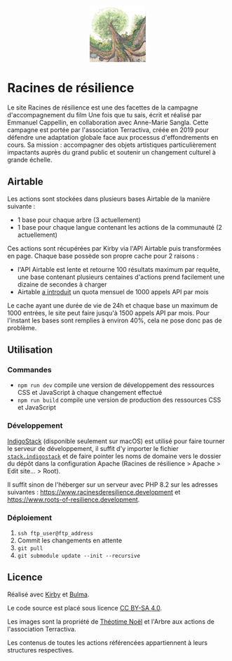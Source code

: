 <div align="center">
  <img height="128" src="./assets/images/logo.jpg" />
</div>

# Racines de résilience

Le site Racines de résilience est une des facettes de la campagne d'accompagnement du film Une fois que tu sais, écrit et réalisé par Emmanuel Cappellin, en collaboration avec Anne-Marie Sangla. Cette campagne est portée par l'association Terractiva, créée en 2019 pour défendre une adaptation globale face aux processus d'effondrements en cours. Sa mission : accompagner des objets artistiques particulièrement impactants auprès du grand public et soutenir un changement culturel à grande échelle.

## Airtable

Les actions sont stockées dans plusieurs bases Airtable de la manière suivante :

-   1 base pour chaque arbre (3 actuellement)
-   1 base pour chaque langue contenant les actions de la communauté (2 actuellement)

Ces actions sont récupérées par Kirby via l'API Airtable puis transformées en page. Chaque base possède son propre cache pour 2 raisons :

-   l'API Airtable est lente et retourne 100 résultats maximum par requête, une base contenant plusieurs centaines d'actions prend facilement une dizaine de secondes à charger
-   Airtable [a introduit](https://support.airtable.com/docs/changes-to-airtable-plans) un quota mensuel de 1000 appels API par mois

Le cache ayant une durée de vie de 24h et chaque base un maximum de 1000 entrées, le site peut faire jusqu'à 1500 appels API par mois. Pour l'instant les bases sont remplies à environ 40%, cela ne pose donc pas de problème.

## Utilisation

### Commandes

-   `npm run dev` compile une version de développement des ressources CSS et JavaScript à chaque changement effectué
-   `npm run build` compile une version de production des ressources CSS et JavaScript

### Développement

[IndigoStack](https://indigostack.app/) (disponible seulement sur macOS) est utilisé pour faire tourner le serveur de développement, il suffit d'y importer le fichier [`stack.indigostack`](./stack.indigostack) et de faire pointer les noms de domaine vers le dossier du dépôt dans la configuration Apache (Racines de résilience > Apache > Edit site... > Root).

Il suffit sinon de l'héberger sur un serveur avec PHP 8.2 sur les adresses suivantes : https://www.racinesderesilience.development et https://www.roots-of-resilience.development.

### Déploiement

1. `ssh ftp_user@ftp_address`
2. Commit les changements en attente
3. `git pull`
4. `git submodule update --init --recursive`

## Licence

Réalisé avec [Kirby](https://getkirby.com/) et [Bulma](https://bulma.io/).

Le code source est placé sous licence [CC BY-SA 4.0](https://creativecommons.org/licenses/by-sa/4.0/deed.fr).

Les images sont la propriété de [Théotime Noël](https://www.theotimenoel.com/) et l'Arbre aux actions de l'association Terractiva.

Les contenus de toutes les actions référencées appartiennent à leurs structures respectives.
